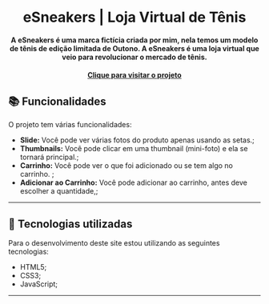 <h1 align="center">
  <br>eSneakers | Loja Virtual de Tênis
</h1>

<h4 align="center">
    A eSneakers é uma marca fictícia criada por mim, nela temos um modelo de tênis de edição limitada de Outono. A eSneakers é uma loja virtual que veio para revolucionar o mercado de tênis.
</h4>

<h4 align="center"><a href="https://abraaowendel.github.io/eSneakers/" target="_blank">Clique para visitar o projeto</a></h4>

## 📚 Funcionalidades

O projeto tem várias funcionalidades:

- **Slide:** Você pode ver várias fotos do produto apenas usando as setas.;
- **Thumbnails:** Você pode clicar em uma thumbnail (mini-foto) e ela se tornará principal.;
- **Carrinho:** Você pode ver o que foi adicionado ou se tem algo no carrinho. ;
- **Adicionar ao Carrinho:** Você pode adicionar ao carrinho, antes deve escolher a quantidade,;

---

## 💼 Tecnologias utilizadas

Para o desenvolvimento deste site estou utilizando as seguintes tecnologias:

- HTML5;
- CSS3;
- JavaScript;

---
